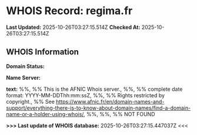 # WHOIS Record: regima.fr

**Last Updated:** 2025-10-26T03:27:15.514Z
**Checked At:** 2025-10-26T03:27:15.514Z

## WHOIS Information

**Domain Status:** 

**Name Server:** 

**text:** %%, %% This is the AFNIC Whois server., %%, %% complete date format: YYYY-MM-DDThh:mm:ssZ, %%, %% Rights restricted by copyright., %% See https://www.afnic.fr/en/domain-names-and-support/everything-there-is-to-know-about-domain-names/find-a-domain-name-or-a-holder-using-whois/, %%, %%, %% NOT FOUND

**>>> Last update of WHOIS database:** 2025-10-26T03:27:15.447037Z <<<

